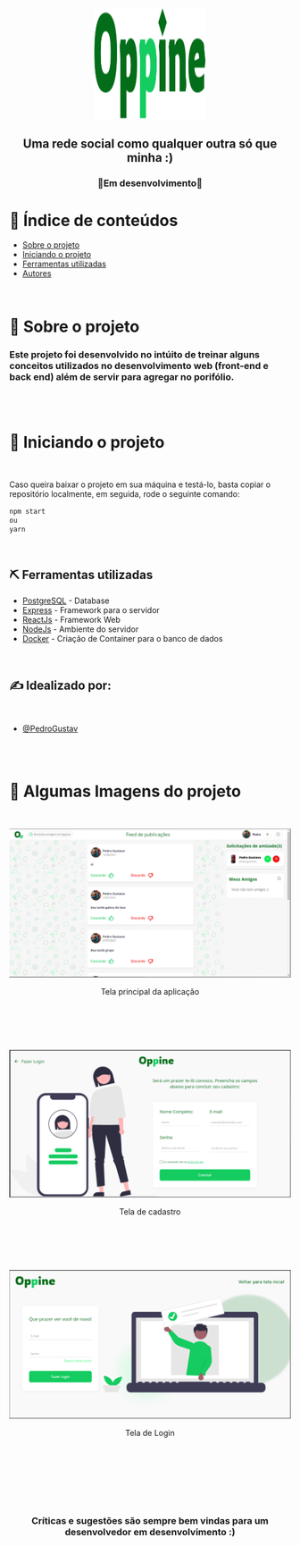 <p align="center">
  <a href="" rel="noopener">
 <img width=200px height=200px src="./frontend/src/assets/Logo.svg" alt="Project logo"></a>
</p>

<h2 align="center">Uma rede social como qualquer outra só que minha :) </h2>
<h3 align="center">🚧Em desenvolvimento🚧</h3>

</div>





# 📝 Índice de conteúdos

- [Sobre o projeto](#about)
- [Iniciando o projeto ](#getting_started)
- [Ferramentas utilizadas](#built_using)
- [Autores](#authors)


</br>

# 🧐 Sobre o projeto <a name = "about"></a>



<h3>Este projeto foi desenvolvido no intúito de treinar alguns conceitos utilizados no desenvolvimento web (front-end e back end) além de servir para agregar no porifólio.</h3>

</br>

</br>

# 🏁 Iniciando o projeto <a name = "getting_started"></a>

</br>

Caso queira baixar o projeto em sua máquina e testá-lo, basta copiar o repositório localmente, em seguida, rode o seguinte comando:

    npm start
    ou
    yarn

</br>

## ⛏️  Ferramentas utilizadas <a name = "built_using"></a>

- [PostgreSQL](https://www.postgresql.org) - Database
- [Express](https://expressjs.com/) - Framework para o servidor
- [ReactJs](https://reactjs.org) - Framework Web
- [NodeJs](https://nodejs.org/en/) - Ambiente do servidor
- [Docker](https://www.docker.com) - Criação de Container para o banco de dados

</br>

## ✍️ Idealizado por: <a name = "authors"></a>

</br>

- [@PedroGustav](https://github.com/PedroGustav)



</br>
</br>

# 📸 Algumas Imagens do projeto <a name = "registers"></a>

</br>

<p align="center">
  <img src="./assets_readme/Print_Feed.png">
  <p align="center">Tela principal da aplicação</p>
</p>

</br>

</br>

</br>

</br>

<p align="center">
  <img src="./assets_readme/Print_Cadastro.png">
  <p align="center">Tela de cadastro</p>
</p>

</br>

</br>

</br>

</br>

<p align="center">
  <img src="./assets_readme/Print_Login.png">
  <p align="center">Tela de Login</p>
</p>

</br>

</br>

</br>

</br>

</br>

</br>

### <p align="center">Críticas e sugestões são sempre bem vindas para um desenvolvedor em desenvolvimento :)</p>




